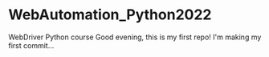 # WebAutomation_Python2022
WebDriver Python course
Good evening, this is my first repo!
I'm making my first commit...
